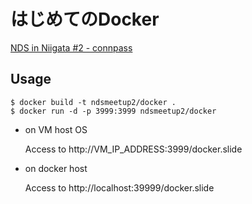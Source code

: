 はじめてのDocker
================

[NDS in Niigata #2 - connpass](http://nds-meetup.connpass.com/event/8049/)


Usage
-----

    $ docker build -t ndsmeetup2/docker .
    $ docker run -d -p 3999:3999 ndsmeetup2/docker

* on VM host OS

    Access to http://VM_IP_ADDRESS:3999/docker.slide

* on docker host

    Access to http://localhost:39999/docker.slide

